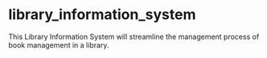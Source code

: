 # library_information_system
This Library Information System will streamline the management process of book management in a library.
